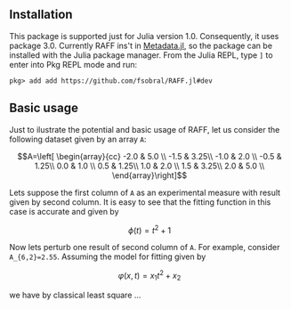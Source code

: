 ## Installation

This package is supported just for Julia version 1.0. Consequently, 
it uses package 3.0. Currently RAFF ins't in 
[Metadata.jl](https://github.com/JuliaLang/METADATA.jl), so the 
package can be installed with the Julia package manager.
From the Julia REPL, type `]` to enter into Pkg REPL mode and run:

```
pkg> add add https://github.com/fsobral/RAFF.jl#dev
```

## Basic usage

Just to ilustrate the potential and basic usage of RAFF, let us consider
the following dataset given by an array ``A``:

```math
A=\left[ \begin{array}{cc}
 -2.0 &  5.0 \\
 -1.5 &  3.25\\
 -1.0 &  2.0 \\
 -0.5 &  1.25\\
  0.0 &  1.0 \\
  0.5 &  1.25\\
  1.0 &  2.0 \\
  1.5 &  3.25\\
  2.0 &  5.0 \\
\end{array}\right]
```

Lets suppose the first column of ``A`` as an experimental measure with 
result given by second column. It is easy to see that the fitting 
function in this case is accurate and given by 

```math
\phi(t)=t^2 +1
```

Now lets perturb one result of second column of ``A``. For example, 
consider ``A_{6,2}=2.55``. Assuming the model for fitting given by

```math
\varphi(x,t)=x_1 t^2 +x_2 
```
we have by classical least square ...

